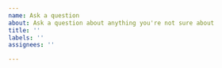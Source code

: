 ```yaml
---
name: Ask a question
about: Ask a question about anything you're not sure about
title: ''
labels: ''
assignees: ''

---
```



